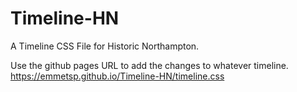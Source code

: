 # Timeline-HN
A Timeline CSS File for Historic Northampton.

Use the github pages URL to add the changes to whatever timeline.
https://emmetsp.github.io/Timeline-HN/timeline.css
